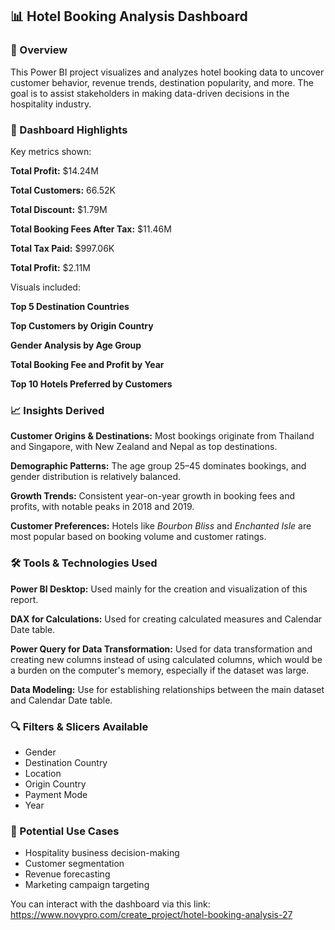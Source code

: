 ## 📊 Hotel Booking Analysis Dashboard

### 📌 Overview

This Power BI project visualizes and analyzes hotel booking data to uncover customer behavior, revenue trends, destination popularity, and more. The goal is to assist stakeholders in making data-driven decisions in the hospitality industry.

### 🧩 Dashboard Highlights

Key metrics shown:

 **Total Profit:** \$14.24M
 
 **Total Customers:** 66.52K
 
 **Total Discount:** \$1.79M
 
 **Total Booking Fees After Tax:** \$11.46M
 
 **Total Tax Paid:** \$997.06K
 
 **Total Profit:** \$2.11M
 

Visuals included:

 **Top 5 Destination Countries**
 
 **Top Customers by Origin Country**
 
 **Gender Analysis by Age Group**
 
 **Total Booking Fee and Profit by Year**
 
 **Top 10 Hotels Preferred by Customers**
 

### 📈 Insights Derived

 **Customer Origins & Destinations:** Most bookings originate from Thailand and Singapore, with New Zealand and Nepal as top destinations.
 
 **Demographic Patterns:** The age group 25–45 dominates bookings, and gender distribution is relatively balanced.
 
 **Growth Trends:** Consistent year-on-year growth in booking fees and profits, with notable peaks in 2018 and 2019.
 
 **Customer Preferences:** Hotels like *Bourbon Bliss* and *Enchanted Isle* are most popular based on booking volume and customer ratings.

### 🛠️ Tools & Technologies Used

 **Power BI Desktop:** Used mainly for the creation and visualization of this report.
 
 **DAX for Calculations:** Used for creating calculated measures and Calendar Date table.
 
 **Power Query for Data Transformation:** Used for data transformation and creating new columns instead of using calculated columns, which would be a burden on the computer's memory, especially if the dataset was large.
 
 **Data Modeling:** Use for establishing relationships between the main dataset and Calendar Date table.


### 🔍 Filters & Slicers Available

* Gender
* Destination Country
* Location
* Origin Country
* Payment Mode
* Year

### 📌 Potential Use Cases

* Hospitality business decision-making
* Customer segmentation
* Revenue forecasting
* Marketing campaign targeting

You can interact with the dashboard via this link: 
https://www.novypro.com/create_project/hotel-booking-analysis-27

